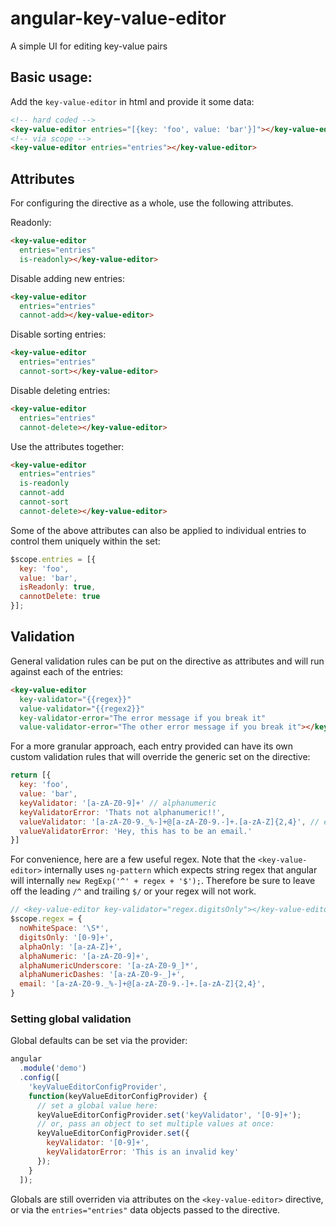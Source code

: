 # angular-key-value-editor
A simple UI for editing key-value pairs

## Basic usage:

Add the `key-value-editor` in html and provide it some data:

```html
<!-- hard coded -->
<key-value-editor entries="[{key: 'foo', value: 'bar'}]"></key-value-editor>
<!-- via scope -->
<key-value-editor entries="entries"></key-value-editor>
```

## Attributes

For configuring the directive as a whole, use the following attributes.  

Readonly:
```html
<key-value-editor
  entries="entries"
  is-readonly></key-value-editor>
```

Disable adding new entries:
```html
<key-value-editor
  entries="entries"
  cannot-add></key-value-editor>
```

Disable sorting entries:
```html
<key-value-editor
  entries="entries"
  cannot-sort></key-value-editor>
```

Disable deleting entries:
```html
<key-value-editor
  entries="entries"
  cannot-delete></key-value-editor>
```

Use the attributes together:
```html
<key-value-editor
  entries="entries"
  is-readonly
  cannot-add    
  cannot-sort
  cannot-delete></key-value-editor>
```

Some of the above attributes can also be applied to individual entries to control them uniquely within the set:
```javascript
$scope.entries = [{
  key: 'foo',
  value: 'bar',
  isReadonly: true,
  cannotDelete: true
}];
```

## Validation

General validation rules can be put on the directive as attributes and will run
against each of the entries:

```html
<key-value-editor
  key-validator="{{regex}}"
  value-validator="{{regex2}}"
  key-validator-error="The error message if you break it"
  value-validator-error="The other error message if you break it"></key-value-editor>
```

For a more granular approach, each entry provided can have its own custom validation rules that will override the generic set on the directive:

```javascript
return [{
  key: 'foo',
  value: 'bar',
  keyValidator: '[a-zA-Z0-9]+' // alphanumeric
  keyValidatorError: 'Thats not alphanumeric!!',
  valueValidator: '[a-zA-Z0-9._%-]+@[a-zA-Z0-9.-]+.[a-zA-Z]{2,4}', // email address
  valueValidatorError: 'Hey, this has to be an email.'
}]
```
For convenience, here are a few useful regex.  Note that the `<key-value-editor>` internally uses `ng-pattern` which expects string regex that angular will internally `new RegExp('^' + regex + '$');`.  Therefore be sure to leave off the leading `/^` and trailing `$/` or your regex will not work.

```javascript
// <key-value-editor key-validator="regex.digitsOnly"></key-value-editor>
$scope.regex = {
  noWhiteSpace: '\S*',
  digitsOnly: '[0-9]+',
  alphaOnly: '[a-zA-Z]+',
  alphaNumeric: '[a-zA-Z0-9]+',
  alphaNumericUnderscore: '[a-zA-Z0-9_]*',
  alphaNumericDashes: '[a-zA-Z0-9-_]+',
  email: '[a-zA-Z0-9._%-]+@[a-zA-Z0-9.-]+.[a-zA-Z]{2,4}',
}
```

### Setting global validation

Global defaults can be set via the provider:

```javascript
angular
  .module('demo')
  .config([
    'keyValueEditorConfigProvider',
    function(keyValueEditorConfigProvider) {
      // set a global value here:
      keyValueEditorConfigProvider.set('keyValidator', '[0-9]+');
      // or, pass an object to set multiple values at once:
      keyValueEditorConfigProvider.set({
        keyValidator: '[0-9]+',
        keyValidatorError: 'This is an invalid key'
      });
    }
  ]);
```
Globals are still overriden via attributes on the `<key-value-editor>` directive, or via the `entries="entries"` data objects passed to the directive.
